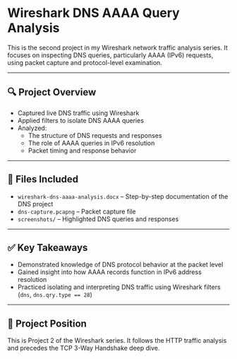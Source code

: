 # Wireshark DNS AAAA Query Analysis

This is the second project in my Wireshark network traffic analysis series. It focuses on inspecting DNS queries, particularly AAAA (IPv6) requests, using packet capture and protocol-level examination.

---

## 🔍 Project Overview

- Captured live DNS traffic using Wireshark
- Applied filters to isolate DNS AAAA queries
- Analyzed:
  - The structure of DNS requests and responses
  - The role of AAAA queries in IPv6 resolution
  - Packet timing and response behavior

---

## 📁 Files Included

- `wireshark-dns-aaaa-analysis.docx` – Step-by-step documentation of the DNS project
- `dns-capture.pcapng` – Packet capture file
- `screenshots/` – Highlighted DNS queries and responses

---

## ✅ Key Takeaways

- Demonstrated knowledge of DNS protocol behavior at the packet level
- Gained insight into how AAAA records function in IPv6 address resolution
- Practiced isolating and interpreting DNS traffic using Wireshark filters (`dns`, `dns.qry.type == 28`)

---

## 📌 Project Position

This is Project 2 of the Wireshark series. It follows the HTTP traffic analysis and precedes the TCP 3-Way Handshake deep dive.
